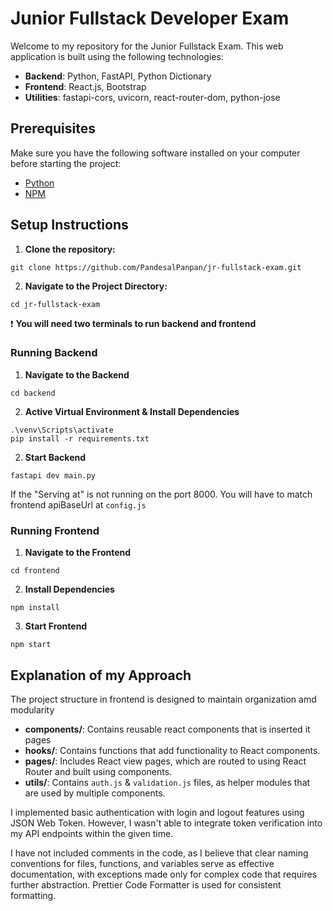 # Junior Fullstack Developer Exam

Welcome to my repository for the Junior Fullstack Exam. This web application is built using the following technologies:

- **Backend**: Python, FastAPI, Python Dictionary
- **Frontend**: React.js, Bootstrap
- **Utilities**: fastapi-cors, uvicorn, react-router-dom, python-jose

## Prerequisites
Make sure you have the following software installed on your computer before starting the project:
- [Python](https://www.python.org/)
- [NPM](https://nodejs.org/en/download/package-manager)


## Setup Instructions
1. **Clone the repository:**
```
git clone https://github.com/PandesalPanpan/jr-fullstack-exam.git
```
2. **Navigate to the Project Directory:**
```
cd jr-fullstack-exam
```
❗ **You will need two terminals to run backend and frontend**
### Running Backend
1. **Navigate to the Backend**
```
cd backend
```
2. **Active Virtual Environment & Install Dependencies**
```
.\venv\Scripts\activate
pip install -r requirements.txt
```
2. **Start Backend**
```
fastapi dev main.py
```
If the "Serving at" is not running on the port 8000. You will have to match frontend apiBaseUrl at `config.js`


### Running Frontend
1. **Navigate to the Frontend**
```
cd frontend
```
2. **Install Dependencies**
```
npm install
```
3. **Start Frontend**
```
npm start
```

## Explanation of my Approach
The project structure in frontend is designed to maintain organization amd modularity

- **components/**: Contains reusable react components that is inserted it pages
- **hooks/**: Contains functions that add functionality to React components.
- **pages/**: Includes React view pages, which are routed to using React Router and built using components.
- **utils/**: Contains `auth.js` & `validation.js` files, as helper modules that are used by multiple components.

I implemented basic authentication with login and logout features using JSON Web Token. However, I wasn't able to integrate token verification into my API endpoints within the given time.

I have not included comments in the code, as I believe that clear naming conventions for files, functions, and variables serve as effective documentation, with exceptions made only for complex code that requires further abstraction. Prettier Code Formatter is used for consistent formatting.

